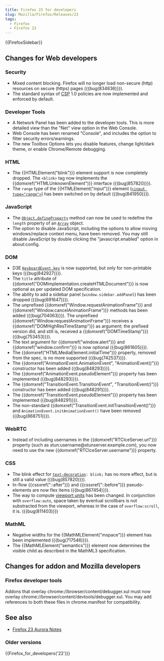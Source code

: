 ```yaml
---
title: Firefox 23 for developers
slug: Mozilla/Firefox/Releases/23
tags:
  - Firefox
  - Firefox 23
---
```

<div>{{FirefoxSidebar}}</div><h2 id="Changes_for_Web_developers">Changes for Web developers</h2>

<h3 id="Security">Security</h3>

<ul>
 <li>Mixed content blocking. Firefox will no longer load non-secure (http) resources on secure (https) pages ({{bug(834836)}}).</li>
 <li>The standard syntax of <a href="/en-US/docs/Web/HTTP/CSP">CSP</a> 1.0 policies are now implemented and enforced by default.</li>
</ul>

<h3 id="Developer_Tools">Developer Tools</h3>

<ul>
 <li>A Network Panel has been added to the developer tools. This is more detailed view than the "Net" view option in the Web Console.</li>
 <li>Web Console has been renamed "Console", and includes the option to filter security errors/warnings.</li>
 <li>The new Toolbox Options lets you disable features, change light/dark theme, or enable Chrome/Remote debugging.</li>
</ul>

<h3 id="HTML">HTML</h3>

<ul>
 <li>The {{HTMLElement("blink")}} element support is now completely dropped. The <code>&lt;blink&gt;</code> tag now implements the {{domxref("HTMLUnknownElement")}} interface ({{bug(857820)}}).</li>
 <li>The <code>range</code> type of the {{HTMLElement("input")}} element (<code><a href="/en-US/docs/Web/HTML/Element/input/range">&lt;input type="range"&gt;</a></code>) has been switched on by default ({{bug(841950)}}).</li>
</ul>

<h3 id="JavaScript">JavaScript</h3>

<ul>
 <li>The <a href="/en-US/docs/Web/JavaScript/Reference/Global_Objects/Object/defineProperty"><code>Object.defineProperty</code></a> method can now be used to redefine the <code>length</code> property of an <a href="/en-US/docs/Web/JavaScript/Reference/Global_Objects/Array"><code>Array</code></a> object.</li>
 <li>The option to disable JavaScript, including the options to allow moving windows/replace context menu, have been removed. You may still disable JavaScript by double clicking the "javascript.enabled" option in about:config.</li>
</ul>

<h3 id="DOM">DOM</h3>

<ul>
 <li>D3E <a href="/en-US/docs/Web/API/KeyboardEvent#key_names_and_char_values"><code>KeyboardEvent.key</code></a> is now supported, but only for non-printable keys ({{bug(842927)}}).</li>
 <li>The <code>title</code> attribute of {{domxref("DOMImplementation.createHTMLDocument")}} is now optional as per updated DOM specification.</li>
 <li>The ability to add a sidebar panel (<code>window.sidebar.addPanel</code>) has been dropped ({{bug(691647)}}).</li>
 <li>The unprefixed {{domxref("Window.requestAnimationFrame")}} and {{domxref("Window.cancelAnimationFrame")}} methods has been added ({{bug(704063)}}). The unprefixed {{domxref("Window.requestAnimationFrame")}} receives a {{domxref("DOMHighResTimeStamp")}} as argument; the prefixed version did, and still is, received a {{domxref("DOMTimeStamp")}}({{bug(753453)}}).</li>
 <li>The text argument for {{domxref("window.alert")}} and {{domxref("window.confirm")}} is now optional ({{bug(861605)}}).</li>
 <li>The {{domxref("HTMLMediaElement.initialTime")}} property, removed from the spec, is no more supported ({{bug(742537)}}).</li>
 <li>The {{domxref("AnimationEvent.AnimationEvent", "AnimationEvent()")}} constructor has been added ({{bug(848293)}}).</li>
 <li>The {{domxref("AnimationEvent.pseudoElement")}} property has been implemented ({{bug(848293)}}).</li>
 <li>The {{domxref("TransitionEvent.TransitionEvent", "TransitionEvent()")}} constructor has been added ({{bug(848291)}}).</li>
 <li>The {{domxref("TransitionEvent.pseudoElement")}} property has been implemented ({{bug(848291)}}).</li>
 <li>The non-standard {{domxref("TransitionEvent.initTransitionEvent()")}} and <code>AnimationEvent.initAnimationEvent()</code> have been removed ({{bug(868751)}}).</li>
</ul>

<h3 id="WebRTC">WebRTC</h3>

<ul>
 <li>Instead of including usernames in the {{domxref("RTCIceServer.url")}} property (such as stun:username@stunserver.example.com), you now need to use the new {{domxref("RTCIceServer.username")}} property.</li>
</ul>

<h3 id="CSS">CSS</h3>

<ul>
 <li>The blink effect for <code><a href="/en-US/docs/Web/CSS/text-decoration">text-decoration</a>: blink;</code> has no more effect, but is still a valid value ({{bug(857820)}}).</li>
 <li>In-flow {{cssxref("::after")}} and {{cssxref("::before")}} pseudo-elements are now flex items ({{bug(867454)}}).</li>
 <li>The way to compute <a href="/en-US/docs/Web/CSS/length#viewport-percentage_lengths">viewport units</a> has been changed. In conjunction with <code>overflow:auto</code>, space taken by eventual scrollbars is not substracted from the viewport, whereas in the case of <code>overflow:scroll</code>, it is. ({{bug(811403)}})</li>
</ul>

<h3 id="MathML">MathML</h3>

<ul>
 <li>Negative widths for the {{MathMLElement("mspace")}} element has been implemented ({{bug(717546)}}).</li>
 <li>The {{MathMLElement("semantics")}} element now determines the visible child as described in the MathML3 specification.</li>
</ul>

<h2 id="Changes_for_addon_and_Mozilla_developers">Changes for addon and Mozilla developers</h2>

<h3 id="Firefox_developer_tools">Firefox developer tools</h3>

<p>Addons that overlay chrome://browser/content/debugger.xul must now overlay chrome://browser/content/devtools/debugger.xul. You may add references to both these files in chrome.manifest for compatibility.</p>

<h2 id="See_also">See also</h2>

<ul>
 <li><a href="https://www.mozilla.org/en-US/firefox/23.0a2/auroranotes/">Firefox 23 Aurora Notes</a></li>
</ul>

<h3 id="Older_versions">Older versions</h3>

<p>{{Firefox_for_developers('22')}}</p>
